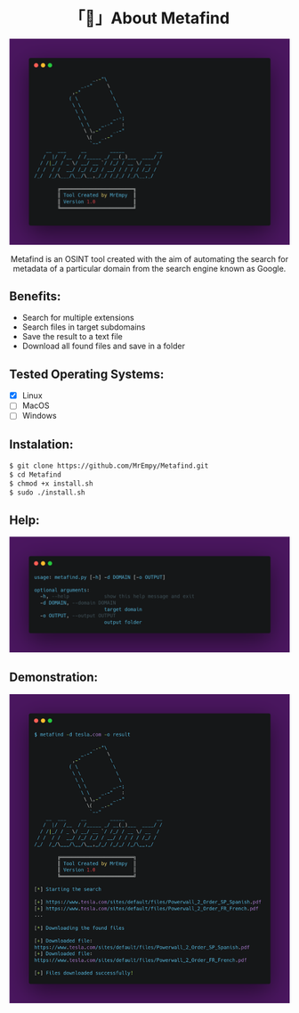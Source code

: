 <h1 align="center">「📖」About Metafind</h1>

![](assets/banner.png)

<p align="center">Metafind is an OSINT tool created with the aim of automating the search for metadata of a particular domain from the search engine known as Google.<p>
  
## Benefits:

* Search for multiple extensions
* Search files in target subdomains
* Save the result to a text file
* Download all found files and save in a folder
  
## Tested Operating Systems:

- [x] Linux
- [ ] MacOS
- [ ] Windows
  
## Instalation:
  
```
$ git clone https://github.com/MrEmpy/Metafind.git
$ cd Metafind
$ chmod +x install.sh
$ sudo ./install.sh
```
  
## Help:
  
![](assets/help.png)
  
## Demonstration:
  
![](assets/demo.png)
